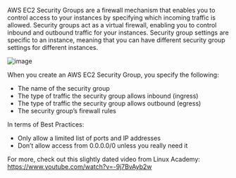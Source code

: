AWS EC2 Security Groups are a firewall mechanism that enables you to control access to your instances by specifying which incoming traffic is allowed. Security groups act as a virtual firewall, enabling you to control inbound and outbound traffic for your instances. Security group settings are specific to an instance, meaning that you can have different security group settings for different instances.

![image](https://user-images.githubusercontent.com/99908467/154544696-3cde068f-917d-4420-be9a-24082be3bd95.png)


When you create an AWS EC2 Security Group, you specify the following:
* The name of the security group
* The type of traffic the security group allows inbound (ingress)
* The type of traffic the security group allows outbound (egress)
* The security group’s firewall rules

In terms of Best Practices:
* Only allow a limited list of ports and IP addresses
* Don’t allow access from 0.0.0.0/0 unless you really need it

For more, check out this slightly dated video from Linux Academy: https://www.youtube.com/watch?v=-9j7BvAyb2w
